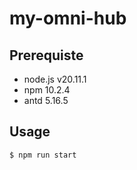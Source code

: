 # my-omni-hub

## Prerequiste

* node.js v20.11.1
* npm 10.2.4
* antd 5.16.5

## Usage

```bash
$ npm run start
```